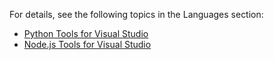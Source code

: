 <properties
    pageTitle="Python and Node.js"
    description="With the Node.js Tools for Visual Studio and Python Tools for Visual Studio, developers can take advantage of an official Microsoft open-sourced extension that enables first-class Visual Studio tooling support for such proijects."
    slug="nodepython"
    order="300"    
    keywords="visual studio, vs2015, vs, visualstudio, cross-platform, server, linux, windows, python, node, node.js"
/>

For details, see the following topics in the Languages section:
- [Python Tools for Visual Studio](../../Languages/python)
- [Node.js Tools for Visual Studio](../../Languages/nodejs)

